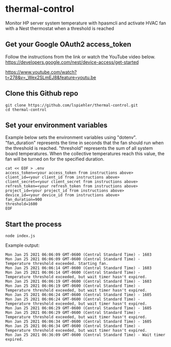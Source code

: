 
# thermal-control

Monitor HP server system temperature with hpasmcli and activate HVAC fan with a Nest thermostat when a threshold is reached

## Get your Google OAuth2 access_token
Follow the instructions from the link or watch the YouTube video below.
https://developers.google.com/nest/device-access/get-started

https://www.youtube.com/watch?t=278&v=_Wex2SLmEJ8&feature=youtu.be

## Clone this Github repo
```
git clone https://github.com/lspiehler/thermal-control.git
cd thermal-control
```

## Set your environment variables
Example below sets the environment variables using "dotenv". "fan_duration" represents the time in seconds that the fan should run when the threshold is reached. "threshold" represents the sum of all system board temperatures. When the collective temperatures reach this value, the fan will be turned on for the specified duration.
```
cat << EOF > .env
access_token=<your access_token from instructions above>
client_id=<your client_id from instructions above>
client_secret=<your client_secret from instructions above>
refresh_token=<your refresh_token from instructions above>
project_id=<your project_id from instructions above>
device_id=<your device_id from instructions above>
fan_duration=900
threshold=1600
EOF
```

## Start the process
```
node index.js
```
Example output:
```
Mon Jan 25 2021 06:06:09 GMT-0600 (Central Standard Time) - 1603
Mon Jan 25 2021 06:06:09 GMT-0600 (Central Standard Time) - Temperature threshold exceeded. Starting fan.
Mon Jan 25 2021 06:06:14 GMT-0600 (Central Standard Time) - 1603
Mon Jan 25 2021 06:06:14 GMT-0600 (Central Standard Time) - Temperature threshold exceeded, but wait timer hasn't expired.
Mon Jan 25 2021 06:06:19 GMT-0600 (Central Standard Time) - 1603
Mon Jan 25 2021 06:06:19 GMT-0600 (Central Standard Time) - Temperature threshold exceeded, but wait timer hasn't expired.
Mon Jan 25 2021 06:06:24 GMT-0600 (Central Standard Time) - 1605
Mon Jan 25 2021 06:06:24 GMT-0600 (Central Standard Time) - Temperature threshold exceeded, but wait timer hasn't expired.
Mon Jan 25 2021 06:06:29 GMT-0600 (Central Standard Time) - 1605
Mon Jan 25 2021 06:06:29 GMT-0600 (Central Standard Time) - Temperature threshold exceeded, but wait timer hasn't expired.
Mon Jan 25 2021 06:06:34 GMT-0600 (Central Standard Time) - 1605
Mon Jan 25 2021 06:06:34 GMT-0600 (Central Standard Time) - Temperature threshold exceeded, but wait timer hasn't expired.
Mon Jan 25 2021 06:36:09 GMT-0600 (Central Standard Time) - Wait timer expired.
```